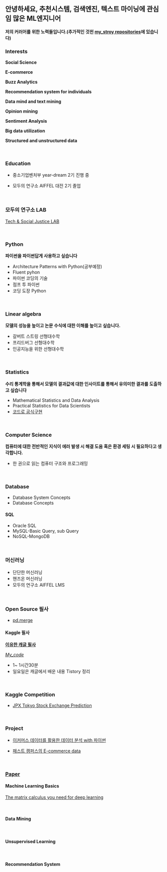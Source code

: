 ## 안녕하세요, 추천시스템, 검색엔진, 텍스트 마이닝에 관심임 많은 ML엔지니어 

**저의 커러어를 위한 노력들입니다.(추가적인 것읜 [my_stroy repositories](https://github.com/qsdcfd/my_story)에 있습니다)**


### Interests

**Social Science**

**E-commerce**

**Buzz Analytics**

**Recommendation system for individuals**

**Data mind and text mining**

**Opinion mining**

**Sentiment Analysis**

**Big data utilization**

**Structured and unstructured data**

<br>

### Education

- 중소기업벤처부 year-dream 2기 진행 중

- 모두의 연구소 AIFFEL 대전 2기 졸업

<br>

### 모두의 연구소 LAB

[Tech & Social Justice LAB](https://modulabs-hub.oopy.io/c874757d-4a5b-431e-808b-324d2e0e786a)

<br>

### Python

**파이썬을 파이썬답게 사용하고 싶습니다**

- Architecture Patterns with Python(공부예정)
- Fluent pyhon
- 파이썬 코딩의 기술
- 점프 투 파이썬 
- 코딩 도장 Python


<br>

### Linear algebra

**모델의 성능을 높이고 논문 수식에 대한 이해를 높이고 싶습니다.**

- 갈버트 스트링 선형대수학
- 프리드버그 선형대수학
- 인공지능을 위한 선형대수학

<br>

### Statistics

**수리 통계학을 통해서 모델의 결과값에 대한 인사이트를 통해서 유의미한 결과를 도출하고 싶습니다**

- Mathematical Statistics and Data Analysis
- Practical Statistics for Data Scientists
- [코드로 공식구현](https://github.com/qsdcfd/Year-dream/tree/TIL/Theory/Math)
 
<br>

### Computer Science

**컴퓨터에 대한 전반적인 지식이 에러 발생 시 해결 도움 혹은 환경 세팅 시 필요하다고 생각합니다.**

- 한 권으로 읽는 컴퓨터 구조와 프로그래밍

<br>

### Database

- Database System Concepts
- Database Concepts

#### SQL

- Oracle SQL
- MySQL-Basic Query, sub Query
- NoSQL-MongoDB


<br>

### 머신러닝
- 단단한 머신러닝
- 핸즈온 머신러닝                           
- 모두의 연구소 AIFFEL LMS

<br>

### Open Source 필사

- [pd.merge](https://github.com/pandas-dev/pandas/blob/main/pandas/core/reshape/merge.py)


#### Kaggle 필사

**[이유한 캐글 필사](https://kaggle-kr.tistory.com/32)**


*[My_code](https://github.com/qsdcfd/kaggle)*

-  1~ 1시간30분
- 일요일은 캐글에서 배운 내용 Tistory 정리

<br>

### Kaggle Competition

- [JPX Tokyo Stock Exchange Prediction](https://www.kaggle.com/c/jpx-tokyo-stock-exchange-prediction)

<br>

### Project

- [이커머스 데이터를 활용한 데이터 분석 with 파이썬](https://github.com/qsdcfd/Year-dream/tree/TIL/Data_Analyst)

- [패스트 캠퍼스의 E-commerce data](https://github.com/qsdcfd/Data_Hackthon)

<br>

### [Paper](https://www.notion.so/c3b3474d18ef4304b23ea360367a5137?v=5d763ad5773f44eb950f49de7d7671bd)

#### Machine Learning Basics

[The matrix calculus you need for deep learning](https://s3.us-west-2.amazonaws.com/secure.notion-static.com/cbb727dc-e28c-46a0-b4ad-21c26b234ff0/The_matrix_calculus_you_need_for_deep_learning.pdf?X-Amz-Algorithm=AWS4-HMAC-SHA256&X-Amz-Content-Sha256=UNSIGNED-PAYLOAD&X-Amz-Credential=AKIAT73L2G45EIPT3X45%2F20220523%2Fus-west-2%2Fs3%2Faws4_request&X-Amz-Date=20220523T063508Z&X-Amz-Expires=86400&X-Amz-Signature=5cd02dc9cfbf9f69d7fd227a95f5db78d33098fc4785cc95668b8e6c675e4379&X-Amz-SignedHeaders=host&response-content-disposition=filename%20%3D%22The%2520matrix%2520calculus%2520you%2520need%2520for%2520deep%2520learning.pdf%22&x-id=GetObject)



<br>

#### Data Mining

<br>


#### Unsupervised Learning



<br>

#### Recommendation System
